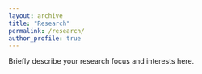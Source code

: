 ```yaml
---
layout: archive
title: "Research"
permalink: /research/
author_profile: true
---
```


Briefly describe your research focus and interests here.
